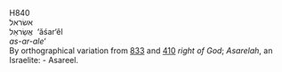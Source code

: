 H840  
אשׂראל  
אֲשַׂראֵל ‎ ‘ăśar‘êl  
*as-ar-ale‘*  
By orthographical variation from [833](h0833) and [410](h0410) *right*
*of* *God*; *Asarelah*, an Israelite: - Asareel.  
